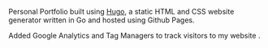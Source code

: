Personal Portfolio built using [Hugo](https://gohugo.io/), a static HTML and CSS website generator written in Go and hosted using Github Pages.

Added Google Analytics and Tag Managers to track visitors to my website .

